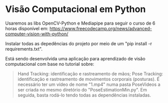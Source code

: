 # Visão Computacional em Python

Usaremos as libs OpenCV-Python e Mediapipe para seguir o curso de 6 horas disponível em:
https://www.freecodecamp.org/news/advanced-computer-vision-with-python/

Instalar todas as depedências do projeto por meio de um "pip install -r requirements.txt".

Está sendo desenvolvida uma aplicação para aprendizado de visão computacional com base no tutorial sobre: 
> Hand Tracking: identificação e rastreamento de mãos;
> Pose Tracking: identificação e rastreamento de movimentos corporais (posturas). É necessário ter um vídeo de nome "1.mp4" numa pasta PoseVideos a ser criada no mesmo diretório do "PoseEstimationMin.py". Em seguida, basta rodá-lo tendo todas as dependências instaladas.